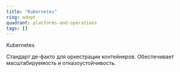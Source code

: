 ```yaml
---
title: "Kubernetes"
ring: adopt
quadrant: platforms-and-operations
tags: []
---
```


Kubernetes

Стандарт де-факто для оркестрации контейнеров. Обеспечивает масштабируемость и отказоустойчивость.
